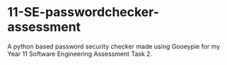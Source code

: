 # 11-SE-passwordchecker-assessment
A python based password security checker made using Gooeypie for my Year 11 Software Engineering Assessment Task 2.
